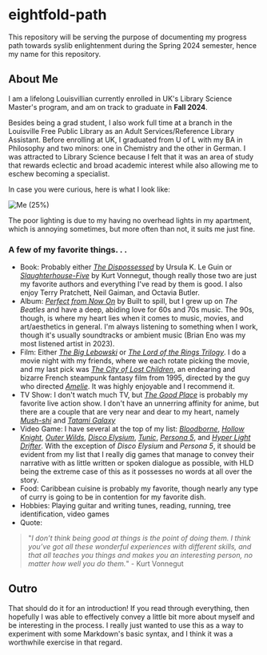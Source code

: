 # eightfold-path
This repository will be serving the purpose of documenting my progress path towards syslib enlightenment during the Spring 2024 semester, hence my name for this repository.

## About Me
I am a lifelong Louisvillian currently enrolled in UK's Library Science Master's program, and am on track to graduate in **Fall 2024**.

Besides being a grad student, I also work full time at a branch in the Louisville Free Public Library as an Adult Services/Reference Library Assistant. Before enrolling at UK, I graduated from U of L with my BA in Philosophy and two minors: one in Chemistry and the other in German. I was attracted to Library Science because I felt that it was an area of study that rewards eclectic and broad academic interest while also allowing me to eschew becoming a specialist.

In case you were curious, here is what I look like:

![Me (25%)](https://github.com/bmwh237/eightfold-path/assets/157553970/8c940ce3-9ae1-4e02-990c-8bb4d859bba5)

The poor lighting is due to my having no overhead lights in my apartment, which is annoying sometimes, but more often than not, it suits me just fine.

### A few of my favorite things. . .
- Book: Probably either [*The Dispossessed*](https://en.wikipedia.org/wiki/The_Dispossessed) by Ursula K. Le Guin or [*Slaughterhouse-Five*](https://en.wikipedia.org/wiki/Slaughterhouse-Five) by Kurt Vonnegut, though really those two are just my favorite authors and everything I've read by them is good. I also enjoy Terry Pratchett, Neil Gaiman, and Octavia Butler.
- Album: [*Perfect from Now On*](https://www.youtube.com/watch?v=cnU-2R4ohiE&list=PLC80P4gsPr-a5eQwzI8AgiNufehMQL5wP) by Built to spill, but I grew up on *The Beatles* and have a deep, abiding love for 60s and 70s music. The 90s, though, is where my heart lies when it comes to music, movies, and art/aesthetics in general. I'm always listening to something when I work, though it's usually soundtracks or ambient music (Brian Eno was my most listened artist in 2023).
- Film: Either [*The Big Lebowski*](https://www.themoviedb.org/movie/115-the-big-lebowski?language=en-US) or [*The Lord of the Rings Trilogy*](https://www.themoviedb.org/movie/120-the-lord-of-the-rings-the-fellowship-of-the-ring?language=en-US). I do a movie night with my friends, where we each rotate picking the movie, and my last pick was [*The City of Lost Children*](https://www.themoviedb.org/movie/902-la-cit-des-enfants-perdus?language=en-US), an endearing and bizarre French steampunk fantasy film from 1995, directed by the guy who directed [*Amelie*](https://www.themoviedb.org/movie/194-le-fabuleux-destin-d-amelie-poulain?language=en-US). It was highly enjoyable and I recommend it.
- TV Show: I don't watch much TV, but [*The Good Place*](https://en.wikipedia.org/wiki/The_Good_Place) is probably my favorite live action show. I don't have an unnerring affinity for anime, but there are a couple that are very near and dear to my heart, namely [*Mush-shi*](https://myanimelist.net/anime/457/Mushishi) and [*Tatami Galaxy*](https://myanimelist.net/anime/7785/Yojouhan_Shinwa_Taikei?q=tatami%20&cat=anime)
- Video Game: I have several at the top of my list: [*Bloodborne*](https://en.wikipedia.org/wiki/Bloodborne), [*Hollow Knight*](https://en.wikipedia.org/wiki/Hollow_Knight), [*Outer Wilds*](https://en.wikipedia.org/wiki/Outer_Wilds), [*Disco Elysium*](https://en.wikipedia.org/wiki/Disco_Elysium), [*Tunic*](https://en.wikipedia.org/wiki/Tunic_(video_game)), [*Persona 5*](https://en.wikipedia.org/wiki/Persona_5), and [*Hyper Light Drifter*](https://en.wikipedia.org/wiki/Hyper_Light_Drifter). With the exception of *Disco Elysium* and *Persona 5*, it should be evident from my list that I really dig games that manage to convey their narrative with as little written or spoken dialogue as possible, with HLD being the extreme case of this as it possesses no words at all over the story.
- Food: Caribbean cuisine is probably my favorite, though nearly any type of curry is going to be in contention for my favorite dish.
- Hobbies: Playing guitar and writing tunes, reading, running, tree identification, video games
- Quote:
> "*I don’t think being good at things is the point of doing them. I think you’ve got all these wonderful experiences with different skills, and that all teaches you things and makes you an interesting person, no matter how well you do them.*" - Kurt Vonnegut

## Outro
That should do it for an introduction! If you read through everything, then hopefully I was able to effectively convey a little bit more about myself and be interesting in the process. I really just wanted to use this as a way to experiment with some Markdown's basic syntax, and I think it was a worthwhile exercise in that regard.
